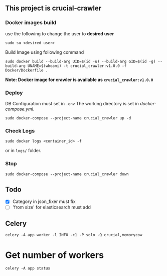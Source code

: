 ## **This project is crucial-crawler**

### Docker images build

use the following to change the user to **desired user**

```shell
sudo su <desired user>
```

Build Image using following command

```shell
sudo docker build --build-arg UID=$(id -u) --build-arg GID=$(id -g) --build-arg UNAME=$(whoami) -t crucial_crawler:v1.0.0 -f Docker/Dockerfile .
```

**Note: Docker image for crawler is available as `crucial_crawler:v1.0.0`**

### Deploy

DB Configuration must set in `.env`
The working directory is set in _docker-compose.yml_.

```shell
sudo docker-compose --project-name crucial_crawler up -d
```

### Check Logs

```shell
sudo docker logs <container_id> -f 
```

or in `logs/` folder.

### Stop

```shell
sudo docker-compose --project-name crucial_crawler down
```

## Todo

- [X] Category in json_fixer must fix
- [ ] 'from size' for elasticsearch must add

## Celery

```shell
celery -A app worker -l INFO -c1 -P solo -Q crucial,memorycow
```

# Get number of workers

```shell
celery -A app status
```
